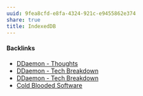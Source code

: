 ```yaml
---
uuid: 9fea8cfd-e8fa-4324-921c-e9455862e374
share: true
title: IndexedDB
---
```

#### Backlinks

* [DDaemon - Thoughts](/edc2124b-c88b-4aaf-8d15-4dfb8ca8397b)
* [DDaemon - Tech Breakdown](/457c6a22-361f-4b4b-9867-809c7c6d0316)
* [DDaemon - Tech Breakdown](/457c6a22-361f-4b4b-9867-809c7c6d0316)
* [Cold Blooded Software](/103b6710-65cf-4c9e-aa8c-0a2e42c78eb8)